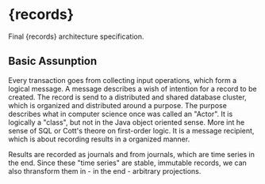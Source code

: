 # {records}
Final {records} architecture specification.

## Basic Assunption
Every transaction goes from collecting input operations, which form a logical message. A message describes a wish of intention for a record to be created.
The record is send to a distributed and shared database cluster, which is organized and distributed around a purpose. The purpose describes what in computer science once was called an "Actor". It is logically a "class", but not in the Java object oriented sense. More int he sense of SQL or Cott's theore on first-order logic.  It is a message recipient, which is about recording results in a organized manner.

Results are recorded as journals and from journals, which are time series in the end. Since these "time series" are stable, immutable records, we can also thransform them in - in the end - arbitrary projections.
